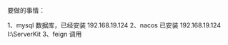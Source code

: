 


要做的事情：

1、mysql 数据库，已经安装  192.168.19.124
2、nacos 已安装          192.168.19.124     I:\ServerKit
3、feign 调用